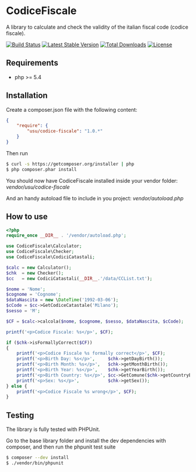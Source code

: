 CodiceFiscale
==============

A library to calculate and check the validity of the italian fiscal code (codice fiscale).

[![Build Status](https://travis-ci.org/andreausu/CodiceFiscale.png?branch=master)](https://travis-ci.org/andreausu/CodiceFiscale) [![Latest Stable Version](https://poser.pugx.org/usu/codice-fiscale/v/stable.svg)](https://packagist.org/packages/usu/codice-fiscale) [![Total Downloads](https://poser.pugx.org/usu/codice-fiscale/downloads.svg)](https://packagist.org/packages/usu/codice-fiscale) [![License](https://poser.pugx.org/usu/codice-fiscale/license.svg)](https://packagist.org/packages/usu/codice-fiscale)

Requirements
------------

- php >= 5.4

Installation
------------

Create a composer.json file with the following content:

``` json
{
    "require": {
        "usu/codice-fiscale": "1.0.*"
    }
}
```

Then run

``` bash
$ curl -s https://getcomposer.org/installer | php
$ php composer.phar install
```

You should now have CodiceFiscale installed inside your vendor folder: *vendor/usu/codice-fiscale*

And an handy autoload file to include in you project: *vendor/autoload.php*

How to use
----------

``` php
<?php
require_once __DIR__ . '/vendor/autoload.php';

use CodiceFiscale\Calculator;
use CodiceFiscale\Checker;
use CodiceFiscale\CodiciCatastali;

$calc = new Calculator();
$chk  = new Checker();
$cc   = new CodiciCatastali(__DIR__.'/data/CCList.txt');

$nome = 'Nome';
$cognome = 'Cognome';
$dataNascita = new \DateTime('1992-03-06');
$cCode = $cc->GetCodiceCatastale('Milano');
$sesso = 'M';

$CF = $calc->calcola($nome, $cognome, $sesso, $dataNascita, $cCode);

printf('<p>Codice Fiscale: %s</p>', $CF);

if ($chk->isFormallyCorrect($CF)) 
{
    printf('<p>Codice Fiscale %s formally correct</p>', $CF);
    printf('<p>Birth Day: %s</p>',     $chk->getDayBirth());
    printf('<p>Birth Month: %s</p>',   $chk->getMonthBirth());
    printf('<p>Birth Year: %s</p>',    $chk->getYearBirth());
    printf('<p>Birth Country: %s</p>', $cc->GetComune($chk->getCountryBirth()));
    printf('<p>Sex: %s</p>',           $chk->getSex());
} else {
    printf('<p>Codice Fiscale %s wrong</p>', $CF);
}
```

Testing
-------

The library is fully tested with PHPUnit.

Go to the base library folder and install the dev dependencies with composer, and then run the phpunit test suite

``` bash
$ composer --dev install
$ ./vendor/bin/phpunit
```
